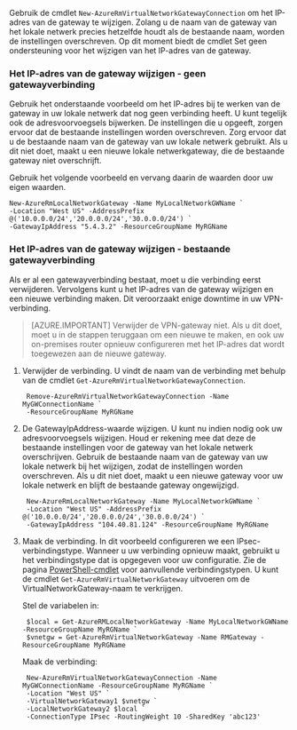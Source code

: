 Gebruik de cmdlet `New-AzureRmVirtualNetworkGatewayConnection` om het IP-adres van de gateway te wijzigen. Zolang u de naam van de gateway van het lokale netwerk precies hetzelfde houdt als de bestaande naam, worden de instellingen overschreven. Op dit moment biedt de cmdlet Set geen ondersteuning voor het wijzigen van het IP-adres van de gateway.

### <a name="gwipnoconnection"></a>Het IP-adres van de gateway wijzigen - geen gatewayverbinding

Gebruik het onderstaande voorbeeld om het IP-adres bij te werken van de gateway in uw lokale netwerk dat nog geen verbinding heeft. U kunt tegelijk ook de adresvoorvoegsels bijwerken. De instellingen die u opgeeft, zorgen ervoor dat de bestaande instellingen worden overschreven. Zorg ervoor dat u de bestaande naam van de gateway van uw lokale netwerk gebruikt. Als u dit niet doet, maakt u een nieuwe lokale netwerkgateway, die de bestaande gateway niet overschrijft.

Gebruik het volgende voorbeeld en vervang daarin de waarden door uw eigen waarden.

    New-AzureRmLocalNetworkGateway -Name MyLocalNetworkGWName `
    -Location "West US" -AddressPrefix @('10.0.0.0/24','20.0.0.0/24','30.0.0.0/24') `
    -GatewayIpAddress "5.4.3.2" -ResourceGroupName MyRGName


### <a name="gwipwithconnection"></a>Het IP-adres van de gateway wijzigen - bestaande gatewayverbinding

Als er al een gatewayverbinding bestaat, moet u die verbinding eerst verwijderen. Vervolgens kunt u het IP-adres van de gateway wijzigen en een nieuwe verbinding maken. Dit veroorzaakt enige downtime in uw VPN-verbinding.


>[AZURE.IMPORTANT] Verwijder de VPN-gateway niet. Als u dit doet, moet u in de stappen teruggaan om een nieuwe te maken, en ook uw on-premises router opnieuw configureren met het IP-adres dat wordt toegewezen aan de nieuwe gateway.
 

1. Verwijder de verbinding. U vindt de naam van de verbinding met behulp van de cmdlet `Get-AzureRmVirtualNetworkGatewayConnection`.

        Remove-AzureRmVirtualNetworkGatewayConnection -Name MyGWConnectionName `
        -ResourceGroupName MyRGName

2. De GatewayIpAddress-waarde wijzigen. U kunt nu indien nodig ook uw adresvoorvoegsels wijzigen. Houd er rekening mee dat deze de bestaande instellingen voor de gateway van het lokale netwerk overschrijven. Gebruik de bestaande naam van de gateway van uw lokale netwerk bij het wijzigen, zodat de instellingen worden overschreven. Als u dit niet doet, maakt u een nieuwe gateway voor uw lokale netwerk en blijft de bestaande gateway ongewijzigd.

        New-AzureRmLocalNetworkGateway -Name MyLocalNetworkGWName `
        -Location "West US" -AddressPrefix @('10.0.0.0/24','20.0.0.0/24','30.0.0.0/24') `
        -GatewayIpAddress "104.40.81.124" -ResourceGroupName MyRGName

3. Maak de verbinding. In dit voorbeeld configureren we een IPsec-verbindingstype. Wanneer u uw verbinding opnieuw maakt, gebruikt u het verbindingstype dat is opgegeven voor uw configuratie. Zie de pagina [PowerShell-cmdlet](https://msdn.microsoft.com/library/mt603611.aspx) voor aanvullende verbindingstypen.  U kunt de cmdlet `Get-AzureRmVirtualNetworkGateway` uitvoeren om de VirtualNetworkGateway-naam te verkrijgen.

    Stel de variabelen in:

        $local = Get-AzureRMLocalNetworkGateway -Name MyLocalNetworkGWName -ResourceGroupName MyRGName `
        $vnetgw = Get-AzureRmVirtualNetworkGateway -Name RMGateway -ResourceGroupName MyRGName

    Maak de verbinding:
    
        New-AzureRmVirtualNetworkGatewayConnection -Name MyGWConnectionName -ResourceGroupName MyRGName `
        -Location "West US" `
        -VirtualNetworkGateway1 $vnetgw `
        -LocalNetworkGateway2 $local `
        -ConnectionType IPsec -RoutingWeight 10 -SharedKey 'abc123'



<!--HONumber=Sep16_HO3-->



